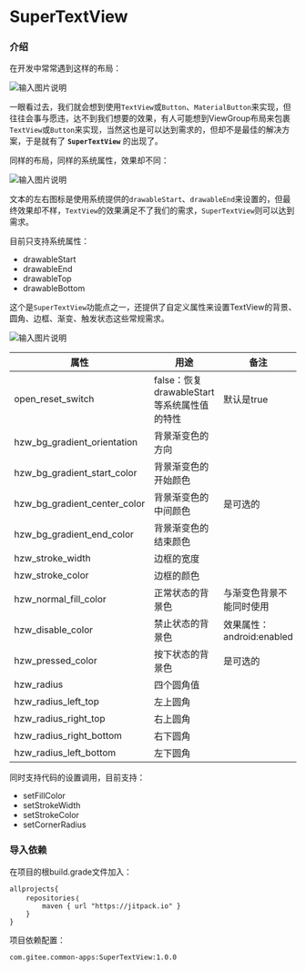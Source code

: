 # SuperTextView

### 介绍

在开发中常常遇到这样的布局：

![输入图片说明](https://images.gitee.com/uploads/images/2020/0908/195924_749c0bc4_553126.png "屏幕截图.png")

一眼看过去，我们就会想到使用`TextView`或`Button`、`MaterialButton`来实现，但往往会事与愿违，达不到我们想要的效果，有人可能想到ViewGroup布局来包裹`TextView`或`Button`来实现，当然这也是可以达到需求的，但却不是最佳的解决方案，于是就有了 **`SuperTextView`** 的出现了。

同样的布局，同样的系统属性，效果却不同：

![输入图片说明](https://images.gitee.com/uploads/images/2020/0908/200805_b0bbd8a4_553126.png "屏幕截图.png")

文本的左右图标是使用系统提供的`drawableStart`、`drawableEnd`来设置的，但最终效果却不样，`TextView`的效果满足不了我们的需求，`SuperTextView`则可以达到需求。

目前只支持系统属性：
- drawableStart
- drawableEnd
- drawableTop
- drawableBottom


这个是`SuperTextView`功能点之一，还提供了自定义属性来设置TextView的背景、圆角、边框、渐变、触发状态这些常规需求。

![输入图片说明](https://images.gitee.com/uploads/images/2020/0908/203855_7d7653ca_553126.png "屏幕截图.png")

| 属性  |  用途 |  备注 |
|---|---|---|
|  open_reset_switch |  false：恢复 drawableStart等系统属性值的特性 |  默认是true |
|  hzw_bg_gradient_orientation | 背景渐变色的方向  |   |
|  hzw_bg_gradient_start_color | 背景渐变色的开始颜色  |   |
|  hzw_bg_gradient_center_color | 背景渐变色的中间颜色  |  是可选的 |
|  hzw_bg_gradient_end_color |  背景渐变色的结束颜色  |   |
|  hzw_stroke_width |  边框的宽度 |   |
|  hzw_stroke_color |  边框的颜色 |   |
|  hzw_normal_fill_color | 正常状态的背景色  | 与渐变色背景不能同时使用  |
|  hzw_disable_color | 禁止状态的背景色  | 效果属性：android:enabled  |
|  hzw_pressed_color| 按下状态的背景色  |  是可选的 |
|  hzw_radius|  四个圆角值  |   |
|  hzw_radius_left_top|  左上圆角 |   |
|  hzw_radius_right_top|  右上圆角 |   |
|  hzw_radius_right_bottom| 右下圆角  |   |
|  hzw_radius_left_bottom| 左下圆角 |   |


同时支持代码的设置调用，目前支持：

- setFillColor
- setStrokeWidth
- setStrokeColor
- setCornerRadius


### 导入依赖

在项目的根build.grade文件加入：

```
allprojects{
    repositories｛
        maven { url "https://jitpack.io" }
    }
}
```


项目依赖配置：

```
com.gitee.common-apps:SuperTextView:1.0.0
```




